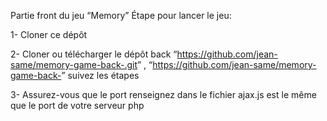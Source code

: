 ﻿Partie front du jeu “Memory” Étape pour lancer le jeu:

1- Cloner ce dépôt

2- Cloner ou télécharger le dépôt back “<https://github.com/jean-same/memory-game-back-.git>” , “<https://github.com/jean-same/memory-game-back->” suivez les étapes

3- Assurez-vous que le port renseignez dans le fichier ajax.js est le même que le port de votre serveur php
